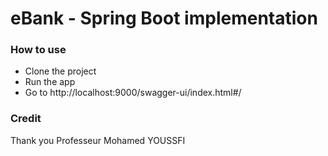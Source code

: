# eBank - Spring Boot implementation

### How to use
* Clone the project
* Run the app
* Go to http://localhost:9000/swagger-ui/index.html#/


### Credit
Thank you Professeur Mohamed YOUSSFI
